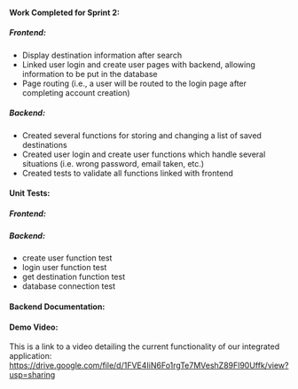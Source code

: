 #### **Work Completed for Sprint 2:**

##### Frontend:
- Display destination information after search
- Linked user login and create user pages with backend, allowing information to be put in the database
- Page routing (i.e., a user will be routed to the login page after completing account creation)

##### Backend:
- Created several functions for storing and changing a list of saved destinations
- Created user login and create user functions which handle several situations (i.e. wrong password, email taken, etc.)
- Created tests to validate all functions linked with frontend

#### **Unit Tests:**

##### Frontend:

##### Backend:
- create user function test
- login user function test
- get destination function test
- database connection test


#### **Backend Documentation:**


#### **Demo Video:**
This is a link to a video detailing the current functionality of our integrated application:
https://drive.google.com/file/d/1FVE4IiN6Fo1rgTe7MVeshZ89Fl90Uffk/view?usp=sharing


